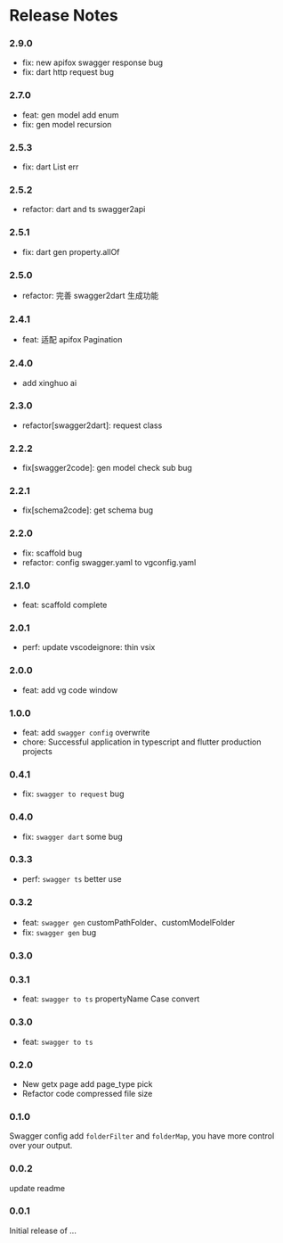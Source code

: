 <!--
 * @Author: zdd
 * @Date: 2023-05-30 17:42:04
 * @LastEditors: zdd dongdong@grizzlychina.com
 * @LastEditTime: 2024-09-13 16:01:04
 * @FilePath: CHANGELOG.md
 * @Description:
-->

# Release Notes

### 2.9.0

- fix: new apifox swagger response bug
- fix: dart http request bug

### 2.7.0

- feat: gen model add enum
- fix: gen model recursion

### 2.5.3

- fix: dart List<T> err

### 2.5.2

- refactor: dart and ts swagger2api

### 2.5.1

- fix: dart gen property.allOf

### 2.5.0

- refactor: 完善 swagger2dart 生成功能

### 2.4.1

- feat: 适配 apifox Pagination

### 2.4.0

- add xinghuo ai

### 2.3.0

- refactor[swagger2dart]: request class

### 2.2.2

- fix[swagger2code]: gen model check sub bug

### 2.2.1

- fix[schema2code]: get schema bug

### 2.2.0

- fix: scaffold bug
- refactor: config swagger.yaml to vgconfig.yaml

### 2.1.0

- feat: scaffold complete

### 2.0.1

- perf: update vscodeignore: thin vsix

### 2.0.0

- feat: add vg code window

### 1.0.0

- feat: add `swagger config` overwrite
- chore: Successful application in typescript and flutter production projects

### 0.4.1

- fix: `swagger to request` bug

### 0.4.0

- fix: `swagger dart` some bug

### 0.3.3

- perf: `swagger ts` better use

### 0.3.2

- feat: `swagger gen` customPathFolder、customModelFolder
- fix: `swagger gen` bug

### 0.3.0

### 0.3.1

- feat: `swagger to ts` propertyName Case convert

### 0.3.0

- feat: `swagger to ts`

### 0.2.0

- New getx page add page_type pick
- Refactor code compressed file size

### 0.1.0

Swagger config add `folderFilter` and `folderMap`, you have more control over your output.

### 0.0.2

update readme

### 0.0.1

Initial release of ...
